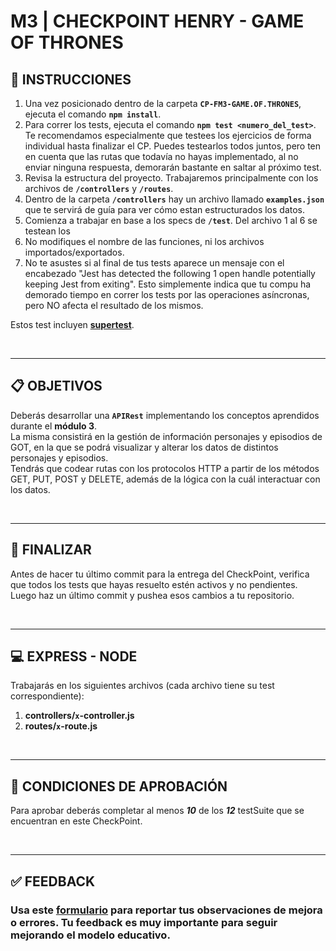 # **M3 | CHECKPOINT HENRY - GAME OF THRONES**

## **📌 INSTRUCCIONES**

1. Una vez posicionado dentro de la carpeta **`CP-FM3-GAME.OF.THRONES`**, ejecuta el comando **`npm install`**.
2. Para correr los tests, ejecuta el comando **`npm test <numero_del_test>`**.
   Te recomendamos especialmente que testees los ejercicios de forma individual hasta finalizar el CP. Puedes testearlos todos juntos, pero ten en cuenta que las rutas que todavía no hayas implementado, al no enviar ninguna respuesta, demorarán bastante en saltar al próximo test.
3. Revisa la estructura del proyecto. Trabajaremos principalmente con los archivos de **`/controllers`** y **`/routes`**.
4. Dentro de la carpeta **`/controllers`** hay un archivo llamado **`examples.json`** que te servirá de guía para ver cómo estan estructurados los datos.
5. Comienza a trabajar en base a los specs de **`/test`**. Del archivo 1 al 6 se testean los  
6. No modifiques el nombre de las funciones, ni los archivos importados/exportados.
7. No te asustes si al final de tus tests aparece un mensaje con el encabezado "Jest has detected the following 1 open handle potentially keeping Jest from exiting". Esto simplemente indica que tu compu ha demorado tiempo en correr los tests por las operaciones asíncronas, pero NO afecta el resultado de los mismos.

Estos test incluyen [**supertest**](https://github.com/visionmedia/supertest).

<br />

---

## **📋 OBJETIVOS**

Deberás desarrollar una **`APIRest`** implementando los conceptos aprendidos durante el **módulo 3**.  
La misma consistirá en la gestión de información personajes y episodios de GOT, en la que se podrá visualizar y alterar los datos de distintos personajes y episodios.  
Tendrás que codear rutas con los protocolos HTTP a partir de los métodos GET, PUT, POST y DELETE, además de la lógica con la cuál interactuar con los datos.

<br />

---

## **🔎 FINALIZAR**

Antes de hacer tu último commit para la entrega del CheckPoint, verifica que todos los tests que hayas resuelto estén activos y no pendientes. Luego haz un último commit y pushea esos cambios a tu repositorio.

<br />

---

## **💻 EXPRESS - NODE**

Trabajarás en los siguientes archivos (cada archivo tiene su test correspondiente):

1. **controllers/`x`-controller.js**
2. **routes/`x`-route.js**

<br />

---

## **🚀 CONDICIONES DE APROBACIÓN**

Para aprobar deberás completar al menos **_10_** de los **_12_** testSuite que se encuentran en este CheckPoint.

</br >

---

## **✅ FEEDBACK**

### Usa este [**formulario**](https://docs.google.com/forms/d/e/1FAIpQLSfHGK9eRc7N8_qhiOQP9CNkUUNOxwhguf1k9aozP0xJme1-TQ/viewform) para reportar tus observaciones de mejora o errores. Tu feedback es muy importante para seguir mejorando el modelo educativo.
